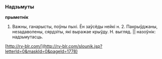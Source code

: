 ### Надзьмуты
**прыметнік**

1. Важны, ганарысты, поўны пыхі. Ён заўсёды нейкі н. 2. Пакрыўджаны, незадаволены, сярдзіты, які выражае крыўду. Н. выгляд. || назоўнік: надзьмутасць.

<a rel="author">[http://rv-blr.com/](http://rv-blr.com/slounik.jsp?letterId=0&maskId=0&pageId=1778)</a>
